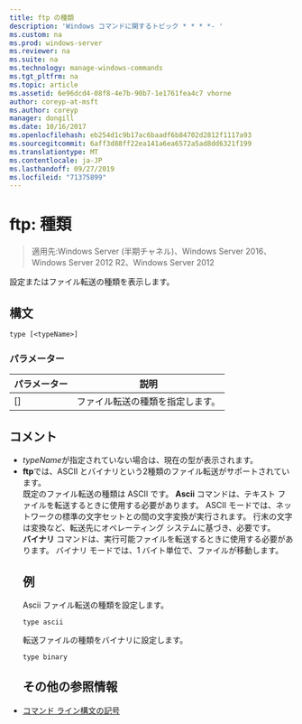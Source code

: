 ```yaml
---
title: ftp の種類
description: 'Windows コマンドに関するトピック * * * *- '
ms.custom: na
ms.prod: windows-server
ms.reviewer: na
ms.suite: na
ms.technology: manage-windows-commands
ms.tgt_pltfrm: na
ms.topic: article
ms.assetid: 6e96dcd4-08f8-4e7b-90b7-1e1761fea4c7 vhorne
author: coreyp-at-msft
ms.author: coreyp
manager: dongill
ms.date: 10/16/2017
ms.openlocfilehash: eb254d1c9b17ac6baadf6b84702d2812f1117a93
ms.sourcegitcommit: 6aff3d88ff22ea141a6ea6572a5ad8dd6321f199
ms.translationtype: MT
ms.contentlocale: ja-JP
ms.lasthandoff: 09/27/2019
ms.locfileid: "71375899"
---
```

# <a name="ftp-type"></a>ftp: 種類

>適用先:Windows Server (半期チャネル)、Windows Server 2016、Windows Server 2012 R2、Windows Server 2012

設定またはファイル転送の種類を表示します。   
## <a name="syntax"></a>構文  
```  
type [<typeName>]  
```  
### <a name="parameters"></a>パラメーター  

|  パラメーター   |            説明            |
|--------------|-----------------------------------|
| [<typeName>] | ファイル転送の種類を指定します。 |

## <a name="remarks"></a>コメント  
- *typeName*が指定されていない場合は、現在の型が表示されます。  
- **ftp**では、ASCII とバイナリという2種類のファイル転送がサポートされています。  
  既定のファイル転送の種類は ASCII です。  **Ascii** コマンドは、テキスト ファイルを転送するときに使用する必要があります。 ASCII モードでは、ネットワークの標準の文字セットとの間の文字変換が実行されます。 行末の文字は変換など、転送先にオペレーティング システムに基づき、必要です。  
  **バイナリ** コマンドは、実行可能ファイルを転送するときに使用する必要があります。 バイナリ モードでは、1 バイト単位で、ファイルが移動します。  
  ## <a name="BKMK_Examples"></a>例  
  Ascii ファイル転送の種類を設定します。  
  ```  
  type ascii  
  ```  
  転送ファイルの種類をバイナリに設定します。  
  ```  
  type binary  
  ```  
  ## <a name="additional-references"></a>その他の参照情報  
- [コマンド ライン構文の記号](command-line-syntax-key.md)  
